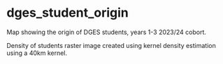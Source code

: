 # dges_student_origin

Map showing the origin of DGES students, years 1-3 2023/24 cobort. 

Density of students raster image created using kernel density estimation using a 40km kernel.
